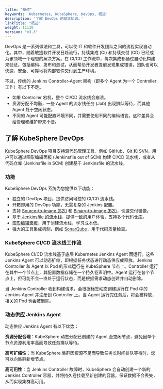 ```yaml
---
title: "概述"
keywords: 'Kubernetes, KubeSphere, DevOps, 概述'
description: '了解 DevOps 的基本知识。'
linkTitle: "概述"
weight: 11110
version: "v3.3"
---
```


DevOps 是一系列做法和工具，可以使 IT 和软件开发团队之间的流程实现自动化。其中，随着敏捷软件开发日趋流行，持续集成 (CI) 和持续交付 (CD) 已经成为该领域一个理想的解决方案。在 CI/CD 工作流中，每次集成都通过自动化构建来验证，包括编码、发布和测试，从而帮助开发者提前发现集成错误，团队也可以快速、安全、可靠地将内部软件交付到生产环境。

不过，传统的 Jenkins Controller-Agent 架构（即多个 Agent 为一个 Controller 工作）有以下不足。

- 如果 Controller 宕机，整个 CI/CD 流水线会崩溃。
- 资源分配不均衡，一些 Agent 的流水线任务 (Job) 出现排队等待，而其他 Agent 处于空闲状态。
- 不同的 Agent 可能配置环境不同，并需要使用不同的编码语言。这种差异会给管理和维护带来不便。

## 了解 KubeSphere DevOps

KubeSphere DevOps 项目支持源代码管理工具，例如 GitHub、Git 和 SVN。用户可以通过图形编辑面板 (Jenkinsfile out of SCM) 构建 CI/CD 流水线，或者从代码仓库 (Jenkinsfile in SCM) 创建基于 Jenkinsfile 的流水线。

### 功能

KubeSphere DevOps 系统为您提供以下功能：

- 独立的 DevOps 项目，提供访问可控的 CI/CD 流水线。
- 开箱即用的 DevOps 功能，无需复杂的 Jenkins 配置。
- 支持 [Source-to-image (S2I)](../../../project-user-guide/image-builder/source-to-image/) 和 [Binary-to-image (B2I)](../../../project-user-guide/image-builder/binary-to-image/)，快速交付镜像。
- [基于 Jenkinsfile 的流水线](../../../devops-user-guide//how-to-use/pipelines/create-a-pipeline-using-jenkinsfile)，提供一致的用户体验，支持多个代码仓库。
- [图形编辑面板](../../../devops-user-guide/how-to-use/pipelines/create-a-pipeline-using-graphical-editing-panel/)，用于创建流水线，学习成本低。
- 强大的工具集成机制，例如 [SonarQube](../../../devops-user-guide/how-to-integrate/sonarqube/)，用于代码质量检查。

### KubeSphere CI/CD 流水线工作流

KubeSphere CI/CD 流水线基于底层 Kubernetes Jenkins Agent 而运行。这些 Jenkins Agent 可以动态扩缩，即根据任务状态进行动态供应或释放。Jenkins Controller 和 Agent 以 Pod 的形式运行在 KubeSphere 节点上。Controller 运行在其中一个节点上，其配置数据存储在一个持久卷声明中。Agent 运行在各个节点上，但可能不会一直处于运行状态，而是根据需求动态创建并自动删除。

当 Jenkins Controller 收到构建请求，会根据标签动态创建运行在 Pod 中的 Jenkins Agent 并注册到 Controller 上。当 Agent 运行完任务后，将会被释放，相关的 Pod 也会被删除。

### 动态供应 Jenkins Agent

动态供应 Jenkins Agent 有以下优势：

**资源分配合理**：KubeSphere 动态分配已创建的 Agent 至空闲节点，避免因单个节点资源利用率高而导致任务排队等待。

**高可扩缩性**：当 KubeSphere 集群因资源不足而导致任务长时间排队等待时，您可以向集群新增节点。

**高可用性**：当 Jenkins Controller 故障时，KubeSphere 会自动创建一个新的 Jenkins Controller 容器，并将持久卷挂载至新创建的容器，保证数据不会丢失，从而实现集群高可用。